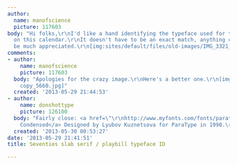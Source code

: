 ```yaml
---
author:
  name: manofscience
  picture: 117603
body: "Hi folks,\r\nI'd like a hand identifying the typeface used for the numbers
  on this calendar.\r\nIt doesn't have to be an exact match, anything close would
  be much appreciated.\r\n[img:sites/default/files/old-images/IMG_3321_4354.jpg]\r\nThanks\r\nHenry"
comments:
- author:
    name: manofscience
    picture: 117603
  body: "Apologies for the crazy image.\r\nHere's a better one.\r\n[img:sites/default/files/old-images/IMG_3321
    copy_5660.jpg]"
  created: '2013-05-29 21:44:53'
- author:
    name: donshottype
    picture: 126100
  body: "Fairly close: <a href=\"\r\nhttp://www.myfonts.com/fonts/paratype/xenia/\">Xenia
    Condensed</a> Designed by Lyubov Kuznetsova for ParaType in 1990.\r\n[img:sites/default/files/old-images/XeniaCondParatype_6575.jpg]\r\nDon"
  created: '2013-05-30 00:53:27'
date: '2013-05-29 21:41:51'
title: Seventies slab serif / playbill typeface ID

---
```

